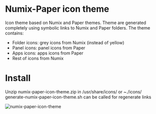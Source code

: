 # Numix-Paper icon theme
Icon theme based on Numix and Paper themes. 
Theme are generated completely using symbolic links to Numix and Paper folders.
The theme contains:
  * Folder icons: grey icons from Numix (instead of yellow)
  * Panel icons: panel icons from Paper
  * Apps icons: apps icons from Paper
  * Rest of icons from Numix
  
# Install
Unzip numix-paper-icon-theme.zip in /usr/share/icons/ or ~./icons/
generate-numix-paper-icon-theme.sh can be called for regenerate links

![numix-paper-icon-theme](https://user-images.githubusercontent.com/32820131/40285564-ed928c32-5c9d-11e8-8888-d5be7d19055b.png)

